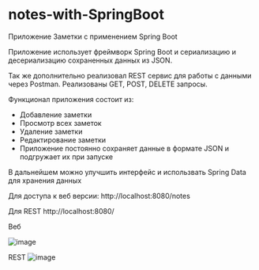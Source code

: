 # notes-with-SpringBoot
Приложение Заметки с применением Spring Boot

Приложение использует фреймворк Spring Boot и сериализацию и десериализацию сохраненных данных из JSON.

Так же дополнительно реализовал REST сервис для работы с данными через Postman.
Реализованы GET, POST, DELETE запросы.

Функционал приложения состоит из:

- Добавление заметки
- Просмотр всех заметок
- Удаление заметки
- Редактирование заметки
- Приложение постоянно сохраняет данные в формате JSON и подгружает их при запуске 

В дальнейшем можно улучшить интерфейс и использвать Spring Data для хранения данных

Для доступа к веб версии: http://localhost:8080/notes

Для REST http://localhost:8080/

Веб

![image](https://user-images.githubusercontent.com/92898813/222927579-062b2a86-8c37-46c2-bf13-dc75744d3007.png)

REST
![image](https://user-images.githubusercontent.com/92898813/222927553-da710407-bc85-4d88-9778-96bc331bcbde.png)
